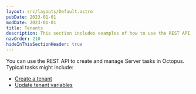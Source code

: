 ```yaml
---
layout: src/layouts/Default.astro
pubDate: 2023-01-01
modDate: 2023-01-01
title: Tenants
description: This section includes examples of how to use the REST API or Octopus.Client to create and manage Tenants in Octopus.
navOrder: 210
hideInThisSectionHeader: true
---
```

You can use the REST API to create and manage Server tasks in Octopus. Typical tasks might include:

- [Create a tenant](/docs/octopus-rest-api/examples/tenants/create-tenant)
- [Update tenant variables](/docs/octopus-rest-api/examples/tenants/update-tenant-variable)